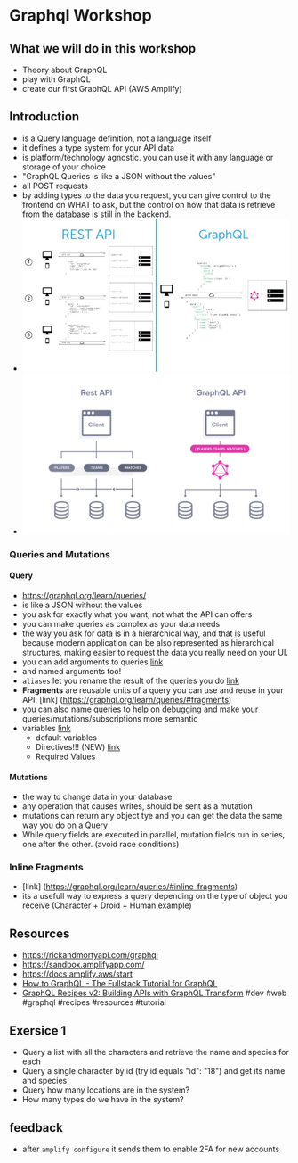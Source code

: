 # Graphql Workshop

## What we will do in this workshop

- Theory about GraphQL
- play with GraphQL
- create our first GraphQL API (AWS Amplify)

## Introduction

- is a Query language definition, not a language itself
- it defines a type system for your API data
- is platform/technology agnostic. you can use it with any language or storage of your choice
- "GraphQL Queries is like a JSON without the values"
- all POST requests
- by adding types to the data you request, you can give control to the frontend on WHAT to ask, but the control on how that data is retrieve from the database is still in the backend.
- ![](assets/rest-vs-graphql.jpg)
- ![](assets/rest-vs-graphql-1.jpg)

### Queries and Mutations

#### Query

- https://graphql.org/learn/queries/
- is like a JSON without the values
- you ask for exactly what you want, not what the API can offers
- you can make queries as complex as your data needs
- the way you ask for data is in a hierarchical way, and that is useful because modern application can be also represented as hierarchical structures, making easier to request the data you really need on your UI.
- you can add arguments to queries [link](https://graphql.org/learn/queries/#arguments)
- and named arguments too!
- `aliases` let you rename the result of the queries you do [link](https://graphql.org/learn/queries/#aliases)
- **Fragments** are reusable units of a query you can use and reuse in your API. [link] (https://graphql.org/learn/queries/#fragments)
- you can also name queries to help on debugging and make your queries/mutations/subscriptions more semantic
- variables [link](https://graphql.org/learn/queries/#variables)
  - default variables
  - Directives!!! (NEW) [link](https://graphql.org/learn/queries/#directives)
  - Required Values

#### Mutations

- the way to change data in your database
- any operation that causes writes, should be sent as a mutation
- mutations can return any object tye and you can get the data the same way you do on a Query
- While query fields are executed in parallel, mutation fields run in series, one after the other. (avoid race conditions)

### Inline Fragments

- [link] (https://graphql.org/learn/queries/#inline-fragments)
- its a usefull way to express a query depending on the type of object you receive (Character + Droid + Human example)

## Resources

- https://rickandmortyapi.com/graphql
- https://sandbox.amplifyapp.com/
- https://docs.amplify.aws/start
- [How to GraphQL \- The Fullstack Tutorial for GraphQL](https://www.howtographql.com/)
- [GraphQL Recipes v2: Building APIs with GraphQL Transform](https://dev.to/open-graphql/graphql-recipes-building-apis-with-graphql-transform-3jp0) #dev #web #graphql #recipes #resources #tutorial

## Exersice 1

- Query a list with all the characters and retrieve the name and species for each
- Query a single character by id (try id equals "id": "18") and get its name and species
- Query how many locations are in the system?
- How many types do we have in the system?

## feedback

- after `amplify configure` it sends them to enable 2FA for new accounts
